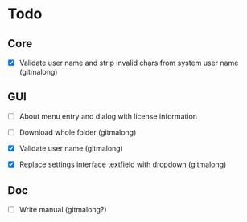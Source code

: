 # Todo

## Core
- [x] Validate user name and strip invalid chars from system user name (gitmalong)

## GUI
- [ ] About menu entry and dialog with license information
- [ ] Download whole folder (gitmalong)
- [x] Validate user name (gitmalong)
- [x] Replace settings interface textfield with dropdown (gitmalong)


## Doc

- [ ] Write manual (gitmalong?)
